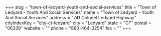 +++
slug = "town-of-ledyard-youth-and-social-services"
title = "Town of Ledyard - Youth And Social Services"
name = "Town of Ledyard - Youth And Social Services"
address = "741 Colonel Ledyard Highway"
cityIndexKey = "city-ct-ledyard"
city = "Ledyard"
state = "CT"
postal = "06339"
website = ""
phone = "860-464-3254"
fax = ""
+++
